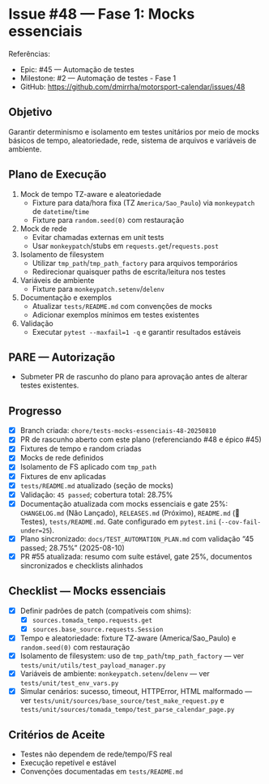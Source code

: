 # Issue #48 — Fase 1: Mocks essenciais

Referências:
- Epic: #45 — Automação de testes
- Milestone: #2 — Automação de testes - Fase 1
- GitHub: https://github.com/dmirrha/motorsport-calendar/issues/48

## Objetivo
Garantir determinismo e isolamento em testes unitários por meio de mocks básicos de tempo, aleatoriedade, rede, sistema de arquivos e variáveis de ambiente.

## Plano de Execução
1. Mock de tempo TZ-aware e aleatoriedade
   - Fixture para data/hora fixa (TZ `America/Sao_Paulo`) via `monkeypatch` de `datetime`/`time`
   - Fixture para `random.seed(0)` com restauração
2. Mock de rede
   - Evitar chamadas externas em unit tests
   - Usar `monkeypatch`/stubs em `requests.get`/`requests.post`
3. Isolamento de filesystem
   - Utilizar `tmp_path`/`tmp_path_factory` para arquivos temporários
   - Redirecionar quaisquer paths de escrita/leitura nos testes
4. Variáveis de ambiente
   - Fixture para `monkeypatch.setenv`/`delenv`
5. Documentação e exemplos
   - Atualizar `tests/README.md` com convenções de mocks
   - Adicionar exemplos mínimos em testes existentes
6. Validação
   - Executar `pytest --maxfail=1 -q` e garantir resultados estáveis

## PARE — Autorização
- Submeter PR de rascunho do plano para aprovação antes de alterar testes existentes.

## Progresso
- [x] Branch criada: `chore/tests-mocks-essenciais-48-20250810`
- [x] PR de rascunho aberto com este plano (referenciando #48 e épico #45)
- [x] Fixtures de tempo e random criadas
- [x] Mocks de rede definidos
- [x] Isolamento de FS aplicado com `tmp_path`
- [x] Fixtures de env aplicadas
- [x] `tests/README.md` atualizado (seção de mocks)
 - [x] Validação: `45 passed`; cobertura total: 28.75%
 - [x] Documentação atualizada com mocks essenciais e gate 25%: `CHANGELOG.md` (Não Lançado), `RELEASES.md` (Próximo), `README.md` (🧪 Testes), `tests/README.md`. Gate configurado em `pytest.ini` (`--cov-fail-under=25`).
 - [x] Plano sincronizado: `docs/TEST_AUTOMATION_PLAN.md` com validação “45 passed; 28.75%” (2025-08-10)
 - [x] PR #55 atualizada: resumo com suíte estável, gate 25%, documentos sincronizados e checklists alinhados

## Checklist — Mocks essenciais
- [x] Definir padrões de patch (compatíveis com shims):
  - [x] `sources.tomada_tempo.requests.get`
  - [x] `sources.base_source.requests.Session`
- [x] Tempo e aleatoriedade: fixture TZ-aware (America/Sao_Paulo) e `random.seed(0)` com restauração
- [x] Isolamento de filesystem: uso de `tmp_path`/`tmp_path_factory` — ver `tests/unit/utils/test_payload_manager.py`
- [x] Variáveis de ambiente: `monkeypatch.setenv`/`delenv` — ver `tests/unit/test_env_vars.py`
- [x] Simular cenários: sucesso, timeout, HTTPError, HTML malformado — ver `tests/unit/sources/base_source/test_make_request.py` e `tests/unit/sources/tomada_tempo/test_parse_calendar_page.py`

## Critérios de Aceite
- Testes não dependem de rede/tempo/FS real
- Execução repetível e estável
- Convenções documentadas em `tests/README.md`
